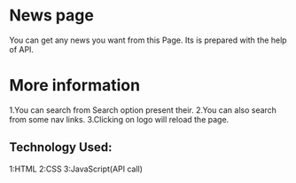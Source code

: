 # News page
You can get any news you want from this Page.
Its is prepared with the help of API. 

# More information
1.You can search from Search option present their.
2.You can also search from some nav links.
3.Clicking on logo will reload the page.

## Technology Used:
1:HTML
2:CSS
3:JavaScript(API call)
